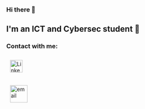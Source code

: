 ### Hi there 👋

## I'm an ICT and Cybersec student 🤔
### Contact with me:
[<img style='margin:10px;' alt='Linkedin' width='33px' src='https://cdn-icons-png.flaticon.com/512/174/174857.png' />][Linkedin]

[<img style='margin:10px;' alt='email' width='46px' src='https://cdn-icons-png.flaticon.com/512/561/561127.png' />][email]


<!--
**K0nicki/K0nicki** is a ✨ _special_ ✨ repository because its `README.md` (this file) appears on your GitHub profile.

Here are some ideas to get you started:

- 🔭 I’m currently working on ...
- 🌱 I’m currently learning ...
- 👯 I’m looking to collaborate on ...
- 🤔 I’m looking for help with ...
- 💬 Ask me about ...
- 📫 How to reach me: ...
- 😄 Pronouns: ...
- ⚡ Fun fact: ...
-->

[Linkedin]: https://linkedin.com/in/k0nicki
[email]: mailto:konicki.konrad@onet.pl
[website]: http://student.agh.edu.pl/~konickik/
